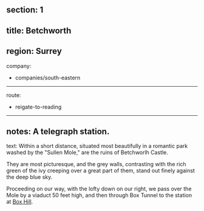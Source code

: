 section: 1
----
title: Betchworth
----
region: Surrey
----
company:
- companies/south-eastern
----
route:
- reigate-to-reading
----
notes: A telegraph station.
----
text: Within a short distance, situated most beautifully in a romantic park washed by the "Sullen Mole," are the ruins of Betchworlh Castle.

They are most picturesque, and the grey walls, contrasting with the rich green of the ivy creeping over a great part of them, stand out finely against the deep blue sky.

Proceeding on our way, with the lofty down on our right, we pass over the Mole by a viaduct 50 feet high, and then through Box Tunnel to the station at [Box Hill](/stations/box-hill).
